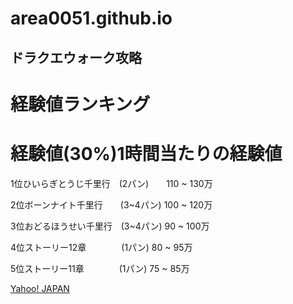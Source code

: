 # area0051.github.io

## ドラクエウォーク攻略

# 経験値ランキング 
# 経験値(30%)1時間当たりの経験値



1位ひいらぎとうじ千里行　(2パン)　　110 ~ 130万

2位ボーンナイト千里行　　(3~4パン)  100 ~ 120万

3位おどるほうせい千里行　(3~4パン)  90  ~ 100万

4位ストーリー12章　　　　(1パン)    80  ~ 95万

5位ストーリー11章　　　　(1パン)    75  ~ 85万


[Yahoo! JAPAN](https://www.yahoo.co.jp)